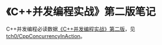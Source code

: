 # 《C++并发编程实战》第二版笔记

C++并发编程必读数据[《C++并发编程实战》第二版](https://book.douban.com/subject/35653912/)，见[tch0/CppConcurrencyInAction](https://github.com/tch0/CppConcurrencyInAction)。